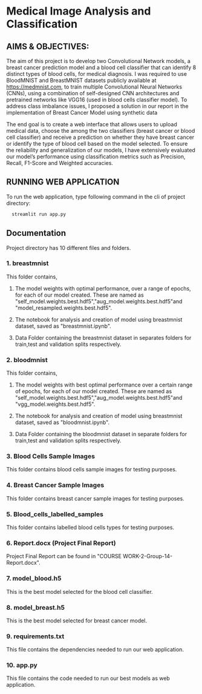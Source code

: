 # Medical Image Analysis and Classification

## AIMS & OBJECTIVES:

The aim of this project is to develop two Convolutional Network models, a breast cancer prediction model and a blood cell classifier that can identify 8 distinct types of blood cells, for medical diagnosis. I was required to use BloodMNIST and BreastMNIST datasets publicly available at https://medmnist.com, to train multiple Convolutional Neural Networks (CNNs), using a combination of self-designed CNN architectures and pretrained networks like VGG16 (used in blood cells classifier model). To address class imbalance issues, I proposed a solution in our report in the implementation of Breast Cancer Model using synthetic data

The end goal is to create a web interface that allows users to upload medical data, choose the among the two classifiers (breast cancer or blood cell classifier) and receive a prediction on whether they have breast cancer or identify the type of blood cell based on the model selected. To ensure the reliability and generalization of our models, I have extensively evaluated our model’s performance using classification metrics such as Precision, Recall, F1-Score and Weighted accuracies.

## RUNNING WEB APPLICATION

To run the web application, type following command in the cli of project directory:

```bash
  streamlit run app.py
```

## Documentation

Project directory has 10 different files and folders. 

### 1. breastmnist

This folder contains,

1. The model weights with optimal performance, over a range of epochs, for each of our model created. These are named as "self_model.weights.best.hdf5","aug_model.weights.best.hdf5"and "model_resampled.weights.best.hdf5".

2. The notebook for analysis and creation of model using breastmnist dataset, saved as "breastmnist.ipynb".

3. Data Folder containing the breastmnist dataset in separates folders for train,test and validation splits respectively.

### 2. bloodmnist

This folder contains,

1. The model weights with best optimal performance over a certain range of epochs, for each of our model created. These are named as "self_model.weights.best.hdf5","aug_model.weights.best.hdf5"and "vgg_model.weights.best.hdf5".

2. The notebook for analysis and creation of model using breastmnist dataset, saved as "bloodmnist.ipynb".

3. Data Folder containing the bloodmnist dataset in separate folders for train,test and validation splits respectively.

### 3. Blood Cells Sample Images

This folder contains blood cells sample images for testing purposes.

### 4. Breast Cancer Sample Images

This folder contains breast cancer sample images for testing purposes.

### 5. Blood_cells_labelled_samples

This folder contains labelled blood cells types for testing purposes.

### 6. Report.docx (Project Final Report) 

Project Final Report can be found in "COURSE WORK-2-Group-14-Report.docx".

### 7. model_blood.h5

This is the best model selected for the blood cell classifier.

### 8. model_breast.h5

This is the best model selected for breast cancer model.

### 9. requirements.txt

This file contains the dependencies needed to run our web application.

### 10. app.py

This file contains the code needed to run our best models as web application.









